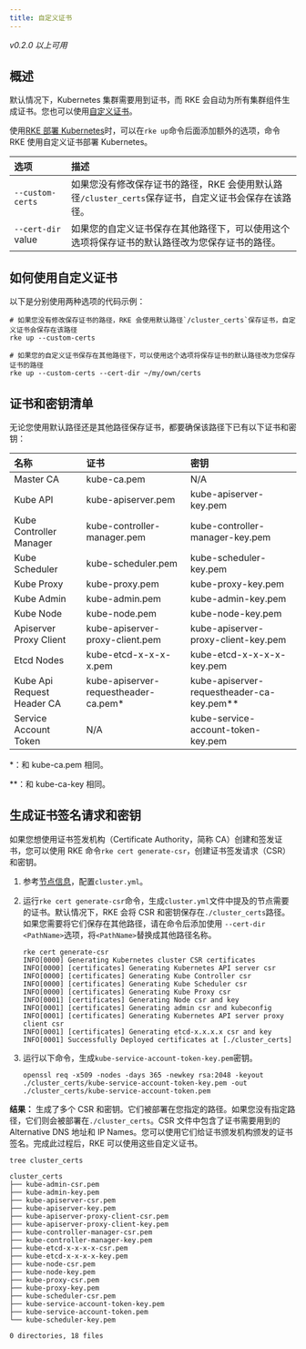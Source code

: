 ```yaml
---
title: 自定义证书
---
```


_v0.2.0 以上可用_

## 概述

默认情况下，Kubernetes 集群需要用到证书，而 RKE 会自动为所有集群组件生成证书。您也可以使用[自定义证书](/docs/rke/installation/certs/_index)。

使用[RKE 部署 Kubernetes](/docs/rke/installation/_index#使用-RKE-部署-Kubernetes)时，可以在`rke up`命令后面添加额外的选项，命令 RKE 使用自定义证书部署 Kubernetes。

| 选项               | 描述                                                                                                 |
| :----------------- | :--------------------------------------------------------------------------------------------------- |
| `--custom-certs`   | 如果您没有修改保存证书的路径，RKE 会使用默认路径`/cluster_certs`保存证书，自定义证书会保存在该路径。 |
| `--cert-dir` value | 如果您的自定义证书保存在其他路径下，可以使用这个选项将保存证书的默认路径改为您保存证书的路径。       |

## 如何使用自定义证书

以下是分别使用两种选项的代码示例：

```shell
# 如果您没有修改保存证书的路径，RKE 会使用默认路径`/cluster_certs`保存证书，自定义证书会保存在该路径
rke up --custom-certs
```

```shell
# 如果您的自定义证书保存在其他路径下，可以使用这个选项将保存证书的默认路径改为您保存证书的路径
rke up --custom-certs --cert-dir ~/my/own/certs
```

## 证书和密钥清单

无论您使用默认路径还是其他路径保存证书，都要确保该路径下已有以下证书和密钥：

| 名称                       | 证书                                  | 密钥                                        |
| :------------------------- | :------------------------------------ | :------------------------------------------ |
| Master CA                  | kube-ca.pem                           | N/A                                         |
| Kube API                   | kube-apiserver.pem                    | kube-apiserver-key.pem                      |
| Kube Controller Manager    | kube-controller-manager.pem           | kube-controller-manager-key.pem             |
| Kube Scheduler             | kube-scheduler.pem                    | kube-scheduler-key.pem                      |
| Kube Proxy                 | kube-proxy.pem                        | kube-proxy-key.pem                          |
| Kube Admin                 | kube-admin.pem                        | kube-admin-key.pem                          |
| Kube Node                  | kube-node.pem                         | kube-node-key.pem                           |
| Apiserver Proxy Client     | kube-apiserver-proxy-client.pem       | kube-apiserver-proxy-client-key.pem         |
| Etcd Nodes                 | kube-etcd-x-x-x-x.pem                 | kube-etcd-x-x-x-x-key.pem                   |
| Kube Api Request Header CA | kube-apiserver-requestheader-ca.pem\* | kube-apiserver-requestheader-ca-key.pem\*\* |
| Service Account Token      | N/A                                   | kube-service-account-token-key.pem          |

\*：和 kube-ca.pem 相同。

\*\*：和 kube-ca-key 相同。

## 生成证书签名请求和密钥

如果您想使用证书签发机构（Certificate Authority，简称 CA）创建和签发证书，您可以使用 RKE 命令`rke cert generate-csr`，创建证书签发请求（CSR）和密钥。

1. 参考[节点信息](/docs/rke/config-options/nodes/_index)，配置`cluster.yml`。

2. 运行`rke cert generate-csr`命令，生成`cluster.yml`文件中提及的节点需要的证书。默认情况下，RKE 会将 CSR 和密钥保存在`./cluster_certs`路径。如果您需要将它们保存在其他路径，请在命令后添加使用 `--cert-dir <PathName>`选项，将`<PathName>`替换成其他路径名称。

   ```shell
   rke cert generate-csr
   INFO[0000] Generating Kubernetes cluster CSR certificates
   INFO[0000] [certificates] Generating Kubernetes API server csr
   INFO[0000] [certificates] Generating Kube Controller csr
   INFO[0000] [certificates] Generating Kube Scheduler csr
   INFO[0000] [certificates] Generating Kube Proxy csr
   INFO[0001] [certificates] Generating Node csr and key
   INFO[0001] [certificates] Generating admin csr and kubeconfig
   INFO[0001] [certificates] Generating Kubernetes API server proxy client csr
   INFO[0001] [certificates] Generating etcd-x.x.x.x csr and key
   INFO[0001] Successfully Deployed certificates at [./cluster_certs]
   ```

3. 运行以下命令，生成`kube-service-account-token-key.pem`密钥。

   ```shell
   openssl req -x509 -nodes -days 365 -newkey rsa:2048 -keyout ./cluster_certs/kube-service-account-token-key.pem -out ./cluster_certs/kube-service-account-token.pem
   ```

**结果：** 生成了多个 CSR 和密钥。它们被部署在您指定的路径。如果您没有指定路径，它们则会被部署在`./cluster_certs`。CSR 文件中包含了证书需要用到的 Alternative DNS 地址和 IP Names。您可以使用它们给证书颁发机构颁发的证书签名。完成此过程后，RKE 可以使用这些自定义证书。

```shell
tree cluster_certs

cluster_certs
├── kube-admin-csr.pem
├── kube-admin-key.pem
├── kube-apiserver-csr.pem
├── kube-apiserver-key.pem
├── kube-apiserver-proxy-client-csr.pem
├── kube-apiserver-proxy-client-key.pem
├── kube-controller-manager-csr.pem
├── kube-controller-manager-key.pem
├── kube-etcd-x-x-x-x-csr.pem
├── kube-etcd-x-x-x-x-key.pem
├── kube-node-csr.pem
├── kube-node-key.pem
├── kube-proxy-csr.pem
├── kube-proxy-key.pem
├── kube-scheduler-csr.pem
├── kube-service-account-token-key.pem
├── kube-service-account-token.pem
└── kube-scheduler-key.pem

0 directories, 18 files

```
